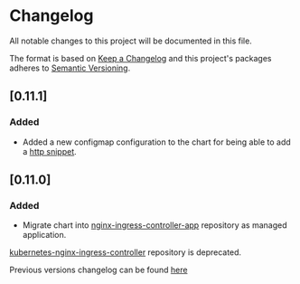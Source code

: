 # Changelog

All notable changes to this project will be documented in this file.

The format is based on [Keep a Changelog](http://keepachangelog.com/en/1.0.0/)
and this project's packages adheres to [Semantic Versioning](http://semver.org/spec/v2.0.0.html).


## [0.11.1]

### Added

- Added a new configmap configuration to the chart for being able to add a [http snippet](https://kubernetes.github.io/ingress-nginx/user-guide/nginx-configuration/configmap/#http-snippet). 

## [0.11.0]

### Added

- Migrate chart into [nginx-ingress-controller-app](https://github.com/giantswarm/nginx-ingress-controller-app) repository as managed application. 

[kubernetes-nginx-ingress-controller](https://github.com/giantswarm/kubernetes-nginx-ingress-controller) repository is deprecated.

Previous versions changelog can be found [here](https://github.com/giantswarm/kubernetes-nginx-ingress-controller/blob/master/CHANGELOG.md)
